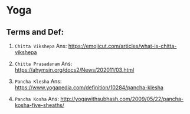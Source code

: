 # Yoga

## Terms and Def:
1. `Chitta Vikshepa`
Ans: https://emojicut.com/articles/what-is-chitta-vikshepa

2. `Chitta Prasadanam`
Ans: https://ahymsin.org/docs2/News/202011/03.html

3. `Pancha Klesha`
Ans: https://www.yogapedia.com/definition/10284/pancha-klesha

4. `Pancha Kosha`
Ans: http://yogawithsubhash.com/2009/05/22/pancha-kosha-five-sheaths/
